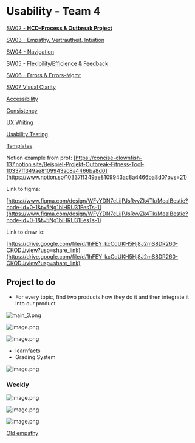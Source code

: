 
# Usability - Team 4

[SW02 - **HCD-Process & Outbreak Project**](SW02%20-%20HCD-Process%20&%20Outbreak%20Project.md)

[SW03 - Empathy, Vertrautheit, Intuition](SW03%20-%20Empathy,%20Vertrautheit,%20Intuition.md)

[SW04 - Navigation](SW04%20-%20Navigation.md)

[SW05 - Flexibility/Efficience & Feedback](SW05%20-%20Flexibility%20Efficience%20&%20Feedback.md)

[SW06 - Errors & Errors-Mgmt](SW06%20-%20Errors%20&%20Errors-Mgmt.md)

[SW07 Visual Clarity](SW07%20-%20Visual%20Clarity.md)

[Accessibility](SW09%20-%20Accessibility.md)

[Consistency](SW10%20-%20Consistency.md)

[UX Writing](SW12%20-%20UX%20Writing.md)

[Usability Testing](SW13%20-%20Usability%20Testing.md)

[Templates](Templates.md)

Notion example from prof: [https://concise-clownfish-137.notion.site/Beispiel-Projekt-Outbreak-Fitness-Tool-10337ff349ae8109943ac8a4466ba8d0](https://www.notion.so/10337ff349ae8109943ac8a4466ba8d0?pvs=21)

Link to figma: 

[https://www.figma.com/design/WFyYDN7eLijPJsRvvZk4Tk/MealBestie?node-id=0-1&t=5Ng1biHRU31EesTs-1](https://www.figma.com/design/WFyYDN7eLijPJsRvvZk4Tk/MealBestie?node-id=0-1&t=5Ng1biHRU31EesTs-1)

Link to draw io:

[https://drive.google.com/file/d/1hFEY_kcCdUKH5Hj8J2mS8DR260-CKODJ/view?usp=share_link](https://drive.google.com/file/d/1hFEY_kcCdUKH5Hj8J2mS8DR260-CKODJ/view?usp=share_link)

## Project to do

- For every topic, find two products how they do it and then integrate it into our product

![main_3.png](Images/main/main_3.png)

![image.png](Images/main/main_1.png)

![image.png](Images/main/main_2.png)

- learnfacts
- Grading System

![image.png](Images/main/main_5.png)

### Weekly

![image.png](Images/main/main_7.png)

![image.png](Images/main/main_8.png)

![image.png](Images/main/main_9.png)

[Old empathy](Old%20empathy.md)